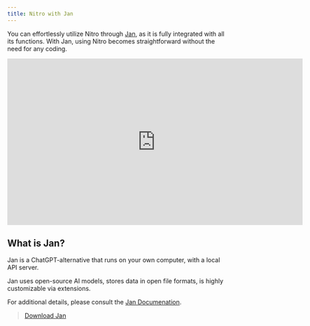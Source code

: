 ```yaml
---
title: Nitro with Jan
---
```


You can effortlessly utilize Nitro through [Jan](https://jan.ai/), as it is fully integrated with all its functions. With Jan, using Nitro becomes straightforward without the need for any coding.


<iframe width="675" height="380" src="https://www.youtube.com/embed/hw9w8_54OIc" frameborder="0" allow="accelerometer; autoplay; encrypted-media; gyroscope; picture-in-picture" allowfullscreen></iframe>

## What is Jan?

Jan is a ChatGPT-alternative that runs on your own computer, with a local API server.

Jan uses open-source AI models, stores data in open file formats, is highly customizable via extensions.

For additional details, please consult the [Jan Documenation](https://jan.ai/docs).

> [Download Jan](https://jan.ai/)